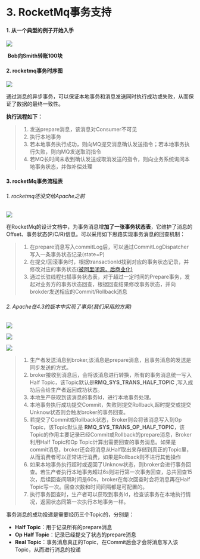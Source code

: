 # 3. RocketMq事务支持

#### 1. 从一个典型的例子开始入手

![](http://15878290.s21i.faiusr.com/2/ABUIABACGAAgjPW04gUo_LeImAYwmwU46wI.jpg)

​									**Bob向Smith转账100块**



#### 2. rocketmq事务时序图

![](http://15878290.s21i.faiusr.com/4/ABUIABAEGAAgxve04gUo6IX1yAUwnAY4ygg.png)

​	通过消息的异步事务，可以保证本地事务和消息发送同时执行成功或失败，从而保证了数据的最终一致性。 

**执行流程如下：**

>1. 发送prepare消息，该消息对Consumer不可见
>2. 执行本地事务
>3. 若本地事务执行成功，则向MQ提交消息确认发送指令；若本地事务执行失败，则向MQ发送取消指令
>4. 若MQ长时间未收到确认发送或取消发送的指令，则向业务系统询问本地事务状态，并做补偿处理

#### 3. rocketMq事务流程表

###### 	1. rocketmq还没交给Apache之前

![](http://15878290.s21i.faiusr.com/2/ABUIABACGAAgvfq04gUoxpDFCjDwDTjWBg.jpg)

在RocketMq的设计文档中，为事务消息增**加了一张事务状态表**，它维护了消息的Offset、事务状态(P/C/R)信息。可以采用如下思路实现事务消息的回查机制： 

>1. 在prepare消息写入commitLog后，可以通过CommitLogDispatcher写入一条事务状态记录(state=P)
>2. 在提交/回滚事务时，根据transactionId找到对应的事务状态记录，并修改对应的事务状态([被阿里闭源，后商业化)](https://www.aliyun.com/product/ons?spm=5176.8142029.388261.288.65o5Wc)
>3. 通过长驻线程扫描事务状态表，对于超过一定时间的Prepare事务，发起对业务方的事务状态回查，根据回查结果修改事务状态，并向brokder发送相应的Commit/Rollback消息 

###### 	2. Apache在4.3的版本中实现了事务(我们采用的方案)

![](http://15878290.s21i.faiusr.com/4/ABUIABAEGAAgw6y14gUo9N6jhQYw7AU4uwU.png)

![](http://15878290.s21i.faiusr.com/2/ABUIABACGAAg6v_04gUonNWF5AYwoAY42QM.jpg)

![](http://15878290.s21i.faiusr.com/2/ABUIABACGAAgu4C14gUo_prYvAcw_gU4mgY.jpg)

>1. 生产者发送消息到broker,该消息是prepare消息，且事务消息的发送是同步发送的方式。
>2. broker接收到消息后，会将该消息进行转换，所有的事务消息统一写入Half Topic，该Topic默认是**RMQ_SYS_TRANS_HALF_TOPIC** ,写入成功后会给生产者返回成功状态。 
>3. 本地生产获取到该消息的事务Id，进行本地事务处理。
>4. 本地事务执行成功提交Commit，失败则提交Rollback,超时提交或提交Unknow状态则会触发broker的事务回查。
>5. 若提交了Commit或Rollback状态，Broker则会将该消息写入到Op Topic，该Topic默认是 **RMQ_SYS_TRANS_OP_HALF_TOPIC**，该Topic的作用主要记录已经Commit或Rollback的prepare消息，Broker利用Half Topic和Op Topic计算出需要回查的事务消息。如果是commit消息，broker还会将消息从Half取出来存储到真正的Topic里，从而消费者可以正常进行消费，如果是Rollback则不进行其他操作
>6. 如果本地事务执行超时或返回了Unknow状态，则broker会进行事务回查。若生产者执行本地事务超过6s则进行第一次事务回查，总共回查15次，后续回查间隔时间是60s，broker在每次回查时会将消息再在Half Topic写一次。回查次数和时间间隔都是可配置的。
>7. 执行事务回查时，生产者可以获取到事务Id，检查该事务在本地执行情况，返回状态同第一次执行本地事务一样。

事务消息的成功投递是需要经历三个Topic的，分别是： 

- **Half Topic**：用于记录所有的prepare消息
- **Op Half Topic**：记录已经提交了状态的prepare消息
- **Real Topic**：事务消息真正的Topic，在Commit后会才会将消息写入该Topic，从而进行消息的投递

